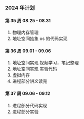 ### 2024 年计划

#### 第 35 周 08.25 - 08.31

1. 物理内存管理
2. 地址空间抽象 os 的代码实现


#### 第 36 周 09.01 - 09.06

1. 地址空间实现 视频学习，笔记整理
2. 地址空间实现 实验代码
3. 虚拟内存
4. 进程部分讲义读完


#### 第 37 周 09.06 - 09.12

1. 进程部分代码实现
2. 进程部分实验

